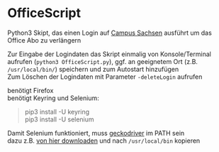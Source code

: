 # OfficeScript
Python3 Skipt, das einen Login auf  [Campus Sachsen](https://campussachsen.tu-dresden.de/) ausführt um das Office Abo zu verlängern

Zur Eingabe der Logindaten das Skript einmalig von Konsole/Terminal aufrufen (`python3 OfficeScript.py`), ggf. an geeignetem Ort (z.B. `/usr/local/bin/`) speichern und zum Autostart hinzufügen  
Zum Löschen der Logindaten mit Parameter `-deleteLogin` aufrufen

benötigt Firefox  
benötigt Keyring und Selenium:
> pip3 install -U keyring  
> pip3 install -U selenium

Damit Selenium funktioniert, muss [geckodriver](https://github.com/mozilla/geckodriver) im PATH sein  
dazu z.B.  [von hier downloaden](https://github.com/mozilla/geckodriver/releases) und nach `/usr/local/bin` kopieren
